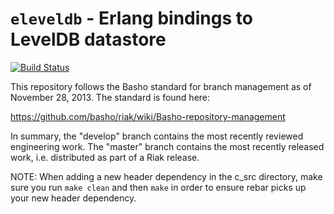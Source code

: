 # `eleveldb` - Erlang bindings to LevelDB datastore 

[![Build Status](https://secure.travis-ci.org/basho/eleveldb.png?branch=master)](http://travis-ci.org/basho/eleveldb)

This repository follows the Basho standard for branch management 
as of November 28, 2013.  The standard is found here:

https://github.com/basho/riak/wiki/Basho-repository-management

In summary, the "develop" branch contains the most recently reviewed
engineering work.  The "master" branch contains the most recently
released work, i.e. distributed as part of a Riak release.

NOTE: When adding a new header dependency in the c_src directory,
make sure you run `make clean` and then `make` in order to ensure
rebar picks up your new header dependency.


